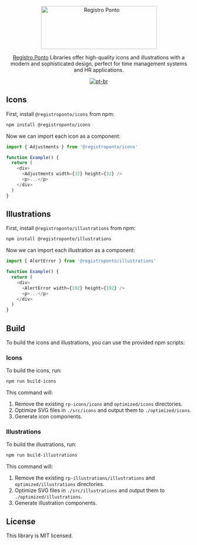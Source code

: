 <div align="center">
  <a href="https://registroponto.com.br/" target="_blank">
    <img alt="Registro Ponto" width="315" height="117" style="max-width: 100%" src="https://github.com/Registro-Ponto/rp-icons/assets/98567681/05358956-78db-4f61-905a-c60ff276dc8f">
  </a>
</div>

<p align="center">
  <a href="https://registroponto.com.br/" target="_blank">Registro Ponto</a> Libraries offer high-quality icons and illustrations with a modern and sophisticated design, perfect for time management systems and HR applications.
<p>

<div align="center">

  [![pt-br](https://img.shields.io/badge/lang-pt--br-green.svg)](https://github.com/Registro-Ponto/registro-ponto-libs/blob/main/README.pt-br.md)

</div>

## Icons

First, install `@registroponto/icons` from npm:

```sh
npm install @registroponto/icons
```

Now we can import each icon as a component:

```js
import { Adjustments } from '@registroponto/icons'

function Example() {
  return (
    <div>
      <Adjustments width={32} height={32} />
      <p>...</p>
    </div>
  )
}
```

## Illustrations

First, install `@registroponto/illustrations` from npm:

```sh
npm install @registroponto/illustrations
```

Now we can import each illustration as a component:

```js
import { AlertError } from '@registroponto/illustrations'

function Example() {
  return (
    <div>
      <AlertError width={192} height={192} />
      <p>...</p>
    </div>
  )
}
```

## Build

To build the icons and illustrations, you can use the provided npm scripts:

### Icons

To build the icons, run:

```sh
npm run build-icons
```

This command will:

1. Remove the existing `rp-icons/icons` and `optimized/icons` directories.
2. Optimize SVG files in `./src/icons` and output them to `./optimized/icons`.
3. Generate icon components.

### Illustrations

To build the illustrations, run:

```sh
npm run build-illustrations
```

This command will:

1. Remove the existing `rp-illustrations/illustrations` and `optimized/illustrations` directories.
2. Optimize SVG files in `./src/illustrations` and output them to `./optimized/illustrations`.
3. Generate illustration components.

## License

This library is MIT licensed.